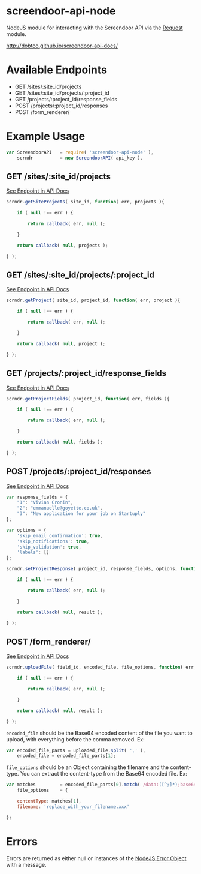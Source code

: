 # screendoor-api-node
NodeJS module for interacting with the Screendoor API via the [Request](https://www.npmjs.com/package/request) module.

http://dobtco.github.io/screendoor-api-docs/

# Available Endpoints

- GET /sites/:site_id/projects
- GET /sites/:site_id/projects/:project_id
- GET /projects/:project_id/response_fields
- POST /projects/:project_id/responses
- POST /form_renderer/

# Example Usage

``` javascript
var ScreendoorAPI 	= require( 'screendoor-api-node' ),
	scrndr			= new ScreendoorAPI( api_key ),
```

## GET /sites/:site_id/projects

[ See Endpoint in API Docs ](http://dobtco.github.io/screendoor-api-docs/#list-a-site's-projects)

``` javascript
scrndr.getSiteProjects( site_id, function( err, projects ){

	if ( null !== err ) {

		return callback( err, null );

	}

	return callback( null, projects );

} );
```

## GET /sites/:site_id/projects/:project_id

[ See Endpoint in API Docs ](http://dobtco.github.io/screendoor-api-docs/#retrieve-a-single-project)

``` javascript
scrndr.getProject( site_id, project_id, function( err, project ){

	if ( null !== err ) {

		return callback( err, null );

	}

	return callback( null, project );

} );

```

## GET /projects/:project_id/response_fields

[ See Endpoint in API Docs ](http://dobtco.github.io/screendoor-api-docs/#list-a-project's-response-fields)

``` javascript
scrndr.getProjectFields( project_id, function( err, fields ){

	if ( null !== err ) {

		return callback( err, null );

	}

	return callback( null, fields );

} );

```

## POST /projects/:project_id/responses

[ See Endpoint in API Docs ](http://dobtco.github.io/screendoor-api-docs/#create-a-response)

``` javascript
var response_fields = {
	"1": "Vivian Cronin",
    "2": "emmanuelle@goyette.co.uk",
    "3": "New application for your job on Startuply"
};

var options = {
	'skip_email_confirmation': true,
	'skip_notifications': true,
	'skip_validation': true,
	'labels': []
};

scrndr.setProjectResponse( project_id, response_fields, options, function( err, result ){

	if ( null !== err ) {

		return callback( err, null );

	}

	return callback( null, result );

} );

```

## POST /form_renderer/

[ See Endpoint in API Docs ](http://dobtco.github.io/screendoor-api-docs/#spec-for-the-response-hash)


``` javascript
scrndr.uploadFile( field_id, encoded_file, file_options, function( err, result ) {

	if ( null !== err ) {

		return callback( err, null );

	}

	return callback( null, result );

} );
```

`encoded_file` should be the Base64 encoded content of the file you want to upload, with everything before the comma removed. Ex:

``` javascript
var encoded_file_parts = uploaded_file.split( ',' ),
	encoded_file = encoded_file_parts[1];
```

`file_options` should be an Object containing the filename and the content-type. You can extract the content-type from the Base64 encoded file. Ex:

``` javascript
var matches 		= encoded_file_parts[0].match( /data:([^;]*);base64/ ),
	file_options 	= {

	contentType: matches[1],
	filename: 'replace_with_your_filename.xxx'

};
```

# Errors

Errors are returned as either null or instances of the [ NodeJS Error Object ](https://nodejs.org/api/errors.html) with a message.

